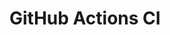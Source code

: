 # GitHub Actions CI







































































































































































































































































































































































































































































































































































































































































































































































































































































































































































































































































































































































































































































































































































































































































































































































































































































































